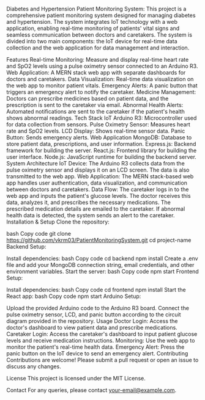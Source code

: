 Diabetes and Hypertension Patient Monitoring System:
This project is a comprehensive patient monitoring system designed for managing diabetes and hypertension. The system integrates IoT technology with a web application, enabling real-time monitoring of patients' vital signs and seamless communication between doctors and caretakers. The system is divided into two main components: the IoT device for real-time data collection and the web application for data management and interaction.

Features
Real-time Monitoring: Measure and display real-time heart rate and SpO2 levels using a pulse oximetry sensor connected to an Arduino R3.
Web Application: A MERN stack web app with separate dashboards for doctors and caretakers.
Data Visualization: Real-time data visualization on the web app to monitor patient vitals.
Emergency Alerts: A panic button that triggers an emergency alert to notify the caretaker.
Medicine Management: Doctors can prescribe medicines based on patient data, and the prescription is sent to the caretaker via email.
Abnormal Health Alerts: Automated notifications are sent to the caretaker if the patient's health shows abnormal readings.
Tech Stack
IoT
Arduino R3: Microcontroller used for data collection from sensors.
Pulse Oximetry Sensor: Measures heart rate and SpO2 levels.
LCD Display: Shows real-time sensor data.
Panic Button: Sends emergency alerts.
Web Application
MongoDB: Database to store patient data, prescriptions, and user information.
Express.js: Backend framework for building the server.
React.js: Frontend library for building the user interface.
Node.js: JavaScript runtime for building the backend server.
System Architecture
IoT Device: The Arduino R3 collects data from the pulse oximetry sensor and displays it on an LCD screen. The data is also transmitted to the web app.
Web Application: The MERN stack-based web app handles user authentication, data visualization, and communication between doctors and caretakers.
Data Flow:
The caretaker logs in to the web app and inputs the patient's glucose levels.
The doctor receives this data, analyzes it, and prescribes the necessary medications.
The prescribed medication details are emailed to the caretaker.
If abnormal health data is detected, the system sends an alert to the caretaker.
Installation & Setup
Clone the repository:

bash
Copy code
git clone https://github.com/vkrm03/PatientMonitoringSystem.git
cd project-name
Backend Setup:

Install dependencies:
bash
Copy code
cd backend
npm install
Create a .env file and add your MongoDB connection string, email credentials, and other environment variables.
Start the server:
bash
Copy code
npm start
Frontend Setup:

Install dependencies:
bash
Copy code
cd frontend
npm install
Start the React app:
bash
Copy code
npm start
Arduino Setup:

Upload the provided Arduino code to the Arduino R3 board.
Connect the pulse oximetry sensor, LCD, and panic button according to the circuit diagram provided in the repository.
Usage
Doctor Login: Access the doctor's dashboard to view patient data and prescribe medications.
Caretaker Login: Access the caretaker's dashboard to input patient glucose levels and receive medication instructions.
Monitoring: Use the web app to monitor the patient's real-time health data.
Emergency Alert: Press the panic button on the IoT device to send an emergency alert.
Contributing
Contributions are welcome! Please submit a pull request or open an issue to discuss any changes.

License
This project is licensed under the MIT License.

Contact
For any queries, please contact your-email@example.com.
